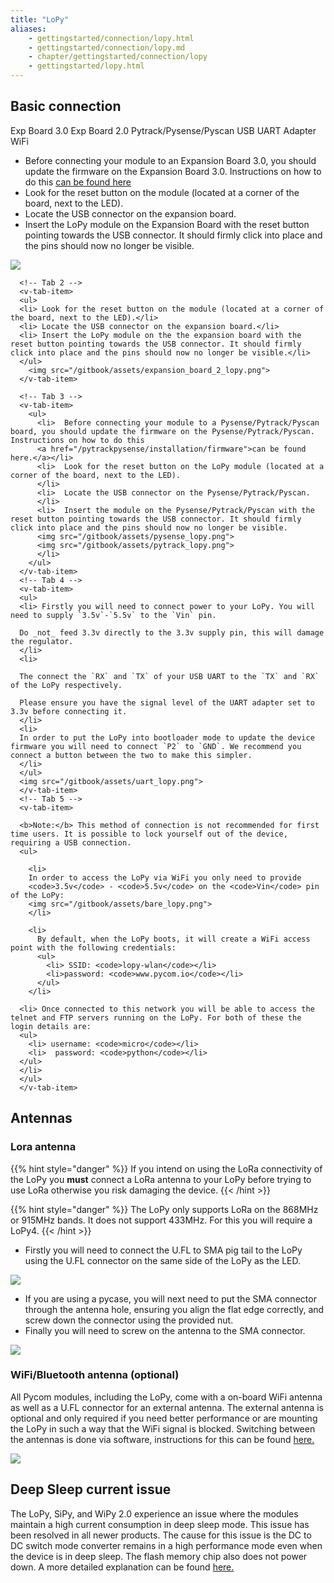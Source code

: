 ```yaml
---
title: "LoPy"
aliases:
    - gettingstarted/connection/lopy.html
    - gettingstarted/connection/lopy.md
    - chapter/gettingstarted/connection/lopy
    - gettingstarted/lopy.html
---
```


## Basic connection
<div>
<v-tabs
      dark
      color="#1E1E3C"
      slider-color="#FC1247">
      <v-tab ripple>Exp Board 3.0</v-tab>      
      <v-tab ripple>Exp Board 2.0</v-tab>
      <v-tab ripple>Pytrack/Pysense/Pyscan</v-tab>
      <v-tab ripple>USB UART Adapter</v-tab>
      <v-tab ripple>WiFi</v-tab>
 <v-tabs-items>
      <!-- Tab 1 -->
      <v-tab-item>
      <ul>
      <li> Before connecting your module to an Expansion Board 3.0, you should update the firmware on the Expansion Board 3.0. Instructions on how to do this
      <a href="/pytrackpysense/installation/firmware">can be found here</a>
      </li>
      <li> Look for the reset button on the module (located at a corner of the board, next to the LED).</li>
      <li> Locate the USB connector on the expansion board.</li>
      <li> Insert the LoPy module on the Expansion Board with the reset button pointing towards the USB connector. It should firmly click into place and the pins should now no longer be visible.</li>
      </ul>
      <img src="/gitbook/assets/expansion_board_3_lopy.png">
      </v-tab-item>   

      <!-- Tab 2 -->
      <v-tab-item>
      <ul>
      <li> Look for the reset button on the module (located at a corner of the board, next to the LED).</li>
      <li> Locate the USB connector on the expansion board.</li>
      <li> Insert the LoPy module on the the expansion board with the reset button pointing towards the USB connector. It should firmly click into place and the pins should now no longer be visible.</li>
      </ul>
        <img src="/gitbook/assets/expansion_board_2_lopy.png">
      </v-tab-item>

      <!-- Tab 3 -->         
      <v-tab-item>
        <ul>
          <li>  Before connecting your module to a Pysense/Pytrack/Pyscan board, you should update the firmware on the Pysense/Pytrack/Pyscan. Instructions on how to do this
          <a href="/pytrackpysense/installation/firmware">can be found here.</a></li>
          <li>  Look for the reset button on the LoPy module (located at a corner of the board, next to the LED).
          </li>
          <li>  Locate the USB connector on the Pysense/Pytrack/Pyscan.
          </li>
          <li>  Insert the module on the Pysense/Pytrack/Pyscan with the reset button pointing towards the USB connector. It should firmly click into place and the pins should now no longer be visible.
          <img src="/gitbook/assets/pysense_lopy.png">
          <img src="/gitbook/assets/pytrack_lopy.png">
          </li>
        </ul>
      </v-tab-item>  
      <!-- Tab 4 -->   
      <v-tab-item>
      <ul>
      <li> Firstly you will need to connect power to your LoPy. You will need to supply `3.5v`-`5.5v` to the `Vin` pin.

      Do _not_ feed 3.3v directly to the 3.3v supply pin, this will damage the regulator.
      </li>
      <li>

      The connect the `RX` and `TX` of your USB UART to the `TX` and `RX` of the LoPy respectively.

      Please ensure you have the signal level of the UART adapter set to 3.3v before connecting it.
      </li>
      <li>
      In order to put the LoPy into bootloader mode to update the device firmware you will need to connect `P2` to `GND`. We recommend you connect a button between the two to make this simpler.
      </li>
      </ul>
      <img src="/gitbook/assets/uart_lopy.png">
      </v-tab-item>
      <!-- Tab 5 -->
      <v-tab-item>

      <b>Note:</b> This method of connection is not recommended for first time users. It is possible to lock yourself out of the device, requiring a USB connection.
      <ul>

        <li>
        In order to access the LoPy via WiFi you only need to provide
        <code>3.5v</code> - <code>5.5v</code> on the <code>Vin</code> pin of the LoPy:
        <img src="/gitbook/assets/bare_lopy.png">
        </li>

        <li>
          By default, when the LoPy boots, it will create a WiFi access point with the following credentials:
          <ul>
            <li> SSID: <code>lopy-wlan</code></li>
            <li>password: <code>www.pycom.io</code></li>
          </ul>
        </li>

      <li> Once connected to this network you will be able to access the telnet and FTP servers running on the LoPy. For both of these the login details are:
      <ul>
        <li> username: <code>micro</code></li>
        <li>  password: <code>python</code></li>   
      </ul>
      </li>
      </ul>  
      </v-tab-item>
 </v-tabs-items>
    </v-tabs>
</div>


## Antennas

### Lora antenna

{{% hint style="danger" %}}
If you intend on using the LoRa connectivity of the LoPy you **must** connect a LoRa antenna to your LoPy before trying to use LoRa otherwise you risk damaging the device.
{{< /hint >}}

{{% hint style="danger" %}}
The LoPy only supports LoRa on the 868MHz or 915MHz bands. It does not support 433MHz. For this you will require a LoPy4.
{{< /hint >}}

* Firstly you will need to connect the U.FL to SMA pig tail to the LoPy using the U.FL connector on the same side of the LoPy as the LED.

![](/gitbook/assets/lora_pigtail_lopy.png)

* If you are using a pycase, you will next need to put the SMA connector through the antenna hole, ensuring you align the flat edge correctly, and screw down the connector using the provided nut.
* Finally you will need to screw on the antenna to the SMA connector.

![](/gitbook/assets/lora_pigtail_ant_lopy.png)

### WiFi/Bluetooth antenna (optional)

All Pycom modules, including the LoPy, come with a on-board WiFi antenna as well as a U.FL connector for an external antenna. The external antenna is optional and only required if you need better performance or are mounting the LoPy in such a way that the WiFi signal is blocked. Switching between the antennas is done via software, instructions for this can be found [here.](/firmwareapi/pycom/network/wlan)

![](/gitbook/assets/wifi_pigtail_ant_lopy.png)

## Deep Sleep current issue

The LoPy, SiPy, and WiPy 2.0 experience an issue where the modules maintain a high current consumption in deep sleep mode. This issue has been resolved in all newer products. The cause for this issue is the DC to DC switch mode converter remains in a high performance mode even when the device is in deep sleep. The flash memory chip also does not power down. A more detailed explanation can be found [here.](https://forum.pycom.io/topic/1022/root-causes-of-high-deep-sleep-current)
